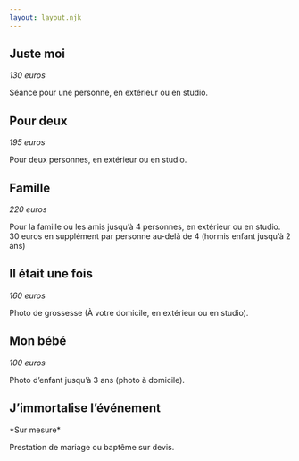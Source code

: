 ```yaml
---
layout: layout.njk
---
```


## Juste moi 

_130 euros_

Séance pour une personne, en extérieur ou en studio.

## Pour deux 

_195 euros_

Pour deux personnes, en extérieur ou en studio.

## Famille 

_220 euros_

Pour la famille ou les amis jusqu’à 4 personnes, en extérieur ou en studio. 30 euros en supplément par personne au-delà de 4 (hormis enfant jusqu’à 2 ans)

## Il était une fois 

_160 euros_

Photo de grossesse (À votre domicile, en extérieur ou en studio).

## Mon bébé 

_100 euros_

Photo d’enfant jusqu’à 3 ans (photo à domicile).

## J’immortalise l’événement 

\*Sur mesure*

Prestation de mariage ou baptême sur devis.